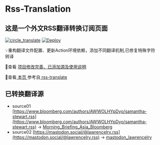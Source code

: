 #  Rss-Translation

## 这是一个外文RSS翻译转换订阅页面 

[![circle_translate](https://github.com/ueui/rss-translate1/actions/workflows/circle_translate.yml/badge.svg)](https://github.com/ueui/rss-translate1/actions/workflows/circle_translate.yml) [![Deploy](https://github.com/ueui/rss-translate1/actions/workflows/jekyll-gh-pages.yml/badge.svg)](https://github.com/ueui/rss-translate1/actions/workflows/jekyll-gh-pages.yml)

 💡重构翻译文件配置、更新Action环境依赖，添加不同翻译机制,已修复特殊字符转译

 📢查看 [项目修改完善、已添加源及使用说明](https://github.com/ueui/rss-translate1/tree/main/illustrate)

 📢查看[ 本页 ](https://ueui.github.io/rss-translate) 参考自[ rss-translate ](https://github.com/talengu/rss-translate)

## 已转换翻译源
 - source01 [https://www.bloomberg.com/authors/AWWOLHYpDyo/samantha-stewart.rss](https://www.bloomberg.com/authors/AWWOLHYpDyo/samantha-stewart.rss) -> [Morning_Briefing_Asia_Bloomberg](rss/Morning_Briefing_Asia_Bloomberg.xml)
 - source02 [https://mastodon.social/@lawrencelry.rss](https://mastodon.social/@lawrencelry.rss) -> [mastodon_lawrencelry](rss/mastodon_lawrencelry.xml)
